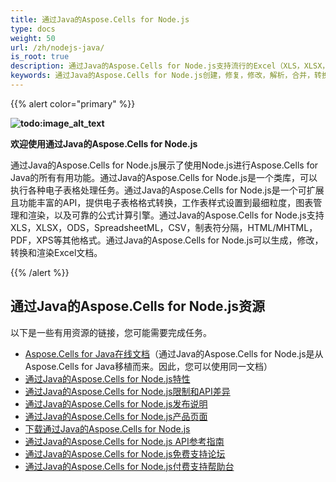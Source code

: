 ```yaml
---
title: 通过Java的Aspose.Cells for Node.js
type: docs
weight: 50
url: /zh/nodejs-java/
is_root: true
description: 通过Java的Aspose.Cells for Node.js支持流行的Excel（XLS，XLSX，XLSM，XLSB，XLTX，XLTM，SpreadsheetML，CSV），OpenOffice（ODS），HTML和JSON文件格式，并允许将Excel文件导出到PDF，DOCX，PPTX，JSON，XPS，HTML，MHTML，纯文本以及流行的图像格式，包括TIFF，JPG，PNG，BMP和SVG。
keywords: 通过Java的Aspose.Cells for Node.js创建，修复，修改，解析，合并，转换JSON Excel XML PDF HTML TSV SQL TXT PNG JPEG等多种格式。
---
```


{{% alert color="primary" %}}

**![todo:image_alt_text](aspose-cells-for-node-js-via-java-home_1)**

**欢迎使用通过Java的Aspose.Cells for Node.js**

通过Java的Aspose.Cells for Node.js展示了使用Node.js进行Aspose.Cells for Java的所有有用功能。通过Java的Aspose.Cells for Node.js是一个类库，可以执行各种电子表格处理任务。通过Java的Aspose.Cells for Node.js是一个可扩展且功能丰富的API，提供电子表格格式转换，工作表样式设置到最细粒度，图表管理和渲染，以及可靠的公式计算引擎。通过Java的Aspose.Cells for Node.js支持XLS，XLSX，ODS，SpreadsheetML，CSV，制表符分隔，HTML/MHTML，PDF，XPS等其他格式。通过Java的Aspose.Cells for Node.js可以生成，修改，转换和渲染Excel文档。

{{% /alert %}}

## **通过Java的Aspose.Cells for Node.js资源**

以下是一些有用资源的链接，您可能需要完成任务。

- [Aspose.Cells for Java在线文档](/cells/zh/java/)（通过Java的Aspose.Cells for Node.js是从Aspose.Cells for Java移植而来。因此，您可以使用同一文档）
- [通过Java的Aspose.Cells for Node.js特性](/cells/zh/nodejs-java/features/)
- [通过Java的Aspose.Cells for Node.js限制和API差异](/cells/zh/nodejs-java/limitations-and-api-differences/)
- [通过Java的Aspose.Cells for Node.js发布说明](https://releases.aspose.com/cells/nodejs/release-notes/)
- [通过Java的Aspose.Cells for Node.js产品页面](https://products.aspose.com/cells/nodejs-java/)
- [下载通过Java的Aspose.Cells for Node.js](https://downloads.aspose.com/cells/nodejs)
- [通过Java的Aspose.Cells for Node.js API参考指南](https://reference.aspose.com/cells/nodejs)
- [通过Java的Aspose.Cells for Node.js免费支持论坛](https://forum.aspose.com/c/cells/9)
- [通过Java的Aspose.Cells for Node.js付费支持帮助台](https://helpdesk.aspose.com/)

